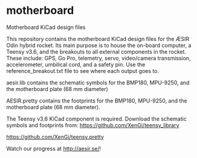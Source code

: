 # motherboard
Motherboard KiCad design files

This repository contains the motherboard KiCad design files for the ÆSIR Odin hybrid rocket.
Its main purpose is to house the on-board computer, a Teensy v3.6, and the breakouts to all external components in the rocket. These include: GPS, Go Pro, telemetry, servo, video/camera transmission, accelerometer, umbilical cord, and a safety pin. Use the reference_breakout.txt file to see where each output goes to. 

aesir.lib contains the schematic symbols for the BMP180, MPU-9250, and the motherboard plate (68 mm diameter)

AESIR.pretty contains the footprints for the BMP180, MPU-9250, and the motherboard plate (68 mm diameter).

The Teensy v3.6 KiCad component is required.
Download the schematic symbols and footprints from: 
https://github.com/XenGi/teensy_library 

https://github.com/XenGi/teensy.pretty



Watch our progress at http://aesir.se/!
